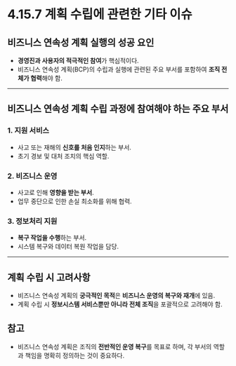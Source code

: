 # 4.15.7 계획 수립에 관련한 기타 이슈

## 비즈니스 연속성 계획 실행의 성공 요인
- **경영진과 사용자의 적극적인 참여**가 핵심적이다.
- 비즈니스 연속성 계획(BCP)의 수립과 실행에 관련된 주요 부서를 포함하여 **조직 전체가 협력**해야 함.

---

## 비즈니스 연속성 계획 수립 과정에 참여해야 하는 주요 부서

### 1. 지원 서비스
- 사고 또는 재해의 **신호를 처음 인지**하는 부서.
- 초기 경보 및 대처 조치의 핵심 역할.

### 2. 비즈니스 운영
- 사고로 인해 **영향을 받는 부서**.
- 업무 중단으로 인한 손실 최소화를 위해 협력.

### 3. 정보처리 지원
- **복구 작업을 수행**하는 부서.
- 시스템 복구와 데이터 복원 작업을 담당.

---

## 계획 수립 시 고려사항
- 비즈니스 연속성 계획의 **궁극적인 목적**은 **비즈니스 운영의 복구와 재개**에 있음.
- 계획 수립 시 **정보시스템 서비스뿐만 아니라 전체 조직**을 포괄적으로 고려해야 함.

## 참고
- 비즈니스 연속성 계획은 조직의 **전반적인 운영 복구**를 목표로 하며, 각 부서의 역할과 책임을 명확히 정의하는 것이 중요하다.
